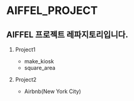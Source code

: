 # AIFFEL_PROJECT
## AIFFEL 프로젝트 레파지토리입니다.
1. Project1
   - make_kiosk
   - square_area
  
2. Project2
   - Airbnb(New York City)
